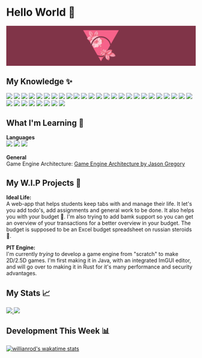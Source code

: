 # Hello World 🌄
<img align="center" src="https://github.com/krirogn/krirogn/blob/main/github-banner.png?raw=true" />

<!--
**krirogn/krirogn** is a ✨ _special_ ✨ repository because its `README.md` (this file) appears on your GitHub profile.

Here are some ideas to get you started:

- 🔭 I’m currently working on ...
- 🌱 I’m currently learning ...
- 👯 I’m looking to collaborate on ...
- 🤔 I’m looking for help with ...
- 💬 Ask me about ...
- 📫 How to reach me: ...
- 😄 Pronouns: ...
- ⚡ Fun fact: ...
-->

## My Knowledge ✨
![](https://img.shields.io/badge/HTML5-E34F26?style=for-the-badge&logo=html5&logoColor=white)
![](https://img.shields.io/badge/JavaScript-EFD81D?style=for-the-badge&logo=javascript&logoColor=black)
![](https://img.shields.io/badge/TypeScript-3178C6?style=for-the-badge&logo=typescript&logoColor=white)
![](https://img.shields.io/badge/Node.js-339933?style=for-the-badge&logo=nodedotjs&logoColor=white)
![](https://img.shields.io/badge/NPM-CB3837?style=for-the-badge&logo=npm&logoColor=white)
![](https://img.shields.io/badge/PHP-777BB4?style=for-the-badge&logo=php&logoColor=white)
![](https://img.shields.io/badge/Scaleway-4F0599?style=for-the-badge&logo=scaleway&logoColor=white)
![](https://img.shields.io/badge/Java-007396?style=for-the-badge&logo=java&logoColor=white)
![](https://img.shields.io/badge/Python-3776AB?style=for-the-badge&logo=python&logoColor=white)
![](https://img.shields.io/badge/SCSS-CC6699?style=for-the-badge&logo=sass&logoColor=white)
![](https://img.shields.io/badge/Proxmox-E57000?style=for-the-badge&logo=proxmox&logoColor=white)
![](https://img.shields.io/badge/Netlify-00C7B7?style=for-the-badge&logo=netlify&logoColor=white)
![](https://img.shields.io/badge/Figma-784CF7?style=for-the-badge&logo=figma&logoColor=white)
![](https://img.shields.io/badge/Nuxt.js-00C58E?style=for-the-badge&logo=nuxtdotjs&logoColor=white)
![](https://img.shields.io/badge/MySQL-4479A1?style=for-the-badge&logo=mysql&logoColor=white)
![](https://img.shields.io/badge/Docker-2496ED?style=for-the-badge&logo=docker&logoColor=white)
![](https://img.shields.io/badge/Dart-0175C2?style=for-the-badge&logo=dart&logoColor=white)
![](https://img.shields.io/badge/Flutter-02569B?style=for-the-badge&logo=flutter&logoColor=white)
![](https://img.shields.io/badge/C%23-239120?style=for-the-badge&logo=csharp&logoColor=white)
![](https://img.shields.io/badge/Adobe_Photoshop-31A8FF?style=for-the-badge&logo=adobephotoshop&logoColor=white)
![](https://img.shields.io/badge/Adobe_XD-FF61F6?style=for-the-badge&logo=adobexd&logoColor=white)
![](https://img.shields.io/badge/Terminal-4EAA25?style=for-the-badge&logo=gnubash&logoColor=white)
![](https://img.shields.io/badge/Linux-FCC624?style=for-the-badge&logo=linux&logoColor=black)
![](https://img.shields.io/badge/Gentoo-54487A?style=for-the-badge&logo=gentoo&logoColor=white)
![](https://img.shields.io/badge/Windows-0078D6?style=for-the-badge&logo=windows&logoColor=white)
![](https://img.shields.io/badge/MacOS-000000?style=for-the-badge&logo=apple&logoColor=white)
![](https://img.shields.io/badge/Unity-000000?style=for-the-badge&logo=unity&logoColor=white)
![](https://img.shields.io/badge/3DS_Dev-D12228?style=for-the-badge&logo=nintendo3ds&logoColor=white)
![](https://img.shields.io/badge/VS_Code-007ACC?style=for-the-badge&logo=visualstudiocode&logoColor=white)
![](https://img.shields.io/badge/Postman-FF6C37?style=for-the-badge&logo=postman&logoColor=white)
![](https://img.shields.io/badge/Thunderbird-0A84FF?style=for-the-badge&logo=thunderbird&logoColor=white)
![](https://img.shields.io/badge/Cordova-E8E8E8?style=for-the-badge&logo=apachecordova&logoColor=black)
![](https://img.shields.io/badge/Discord-5865F2?style=for-the-badge&logo=discord&logoColor=white)

## What I'm Learning 🏫
<b>Languages</b></br>
![](https://img.shields.io/badge/Rust-EF4A00?style=for-the-badge&logo=rust&logoColor=white)
![](https://img.shields.io/badge/GoLang-00ADD8?style=for-the-badge&logo=go&logoColor=white)
![](https://img.shields.io/badge/GLSL-5586A4?style=for-the-badge&logo=opengl&logoColor=white)
</br></br>
<b>General</b></br>
Game Engine Architecture:
[Game Engine Architecture by Jason Gregory](https://www.gameenginebook.com/)

## My W.I.P Projects 🔨
<b>Ideal Life:</b></br>
A web-app that helps students keep tabs with and manage their life. It let's you add
todo's, add assignments and general work to be done. It also helps you with your budget 🤠.
I'm also trying to add bamk support so you can get an overview of your transactions for
a better overview in your budget. The budget is supposed to be an Excel budget spreadsheet
on russian steroids 💪.

<b>PIT Engine:</b></br>
I'm currently *trying* to develop a game engine from "scratch" to make 2D/2.5D games. I'm
first making it in Java, with an integrated ImGUI editor, and will go over to making it
in Rust for it's many performance and security advantages. 

## My Stats 📈
<p>
  <a href="https://github.com/krirogn">
    <img height="180em" src="https://github-readme-stats-krirogn.vercel.app/api?username=krirogn&&show_icons=true&title_color=ffffff&icon_color=ffdc40&text_color=ffffff&bg_color=803448">
    <img height="180em" src = "https://github-readme-stats-krirogn.vercel.app/api/top-langs/?username=krirogn&theme=synthwave&layout=compact&title_color=ffffff&text_color=ffffff&bg_color=803448">
  </a>
</p>

## Development This Week 📊
[![willianrod's wakatime stats](https://github-readme-stats-krirogn.vercel.app/api/wakatime?username=krirogn&title_color=F7628A&bg_color=803448&text_color=ffffff)](https://github.com/krirogn)
